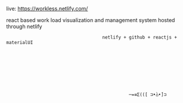 
live:   https://workless.netlify.com/



react based work load  visualization and management system hosted through netlify

                                      
                                        
                                        netlify + github + reactjs + materialUI
                                                      
                               
                               
                               
                               
                               
                               
                               
                               
                                                  ─=≡Σ(([ ⊐•̀⌂•́]⊐
